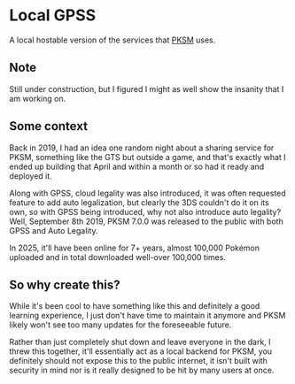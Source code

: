 # Local GPSS

A local hostable version of the services that [PKSM](https://github.com/FlagBrew/PKSM) uses.

## Note
Still under construction, but I figured I might as well show the insanity that I am working on.

## Some context

Back in 2019, I had an idea one random night about a sharing service for PKSM, something like the GTS but outside a
game, and that's
exactly what I ended up building that April and within a month or so had it ready and deployed it.

Along with GPSS, cloud legality was also introduced, it was often requested feature to add auto legalization, but
clearly the 3DS couldn't do it on its own, so with
GPSS being introduced, why not also introduce auto legality? Well, September 8th 2019, PKSM 7.0.0 was released to the
public
with both GPSS and Auto Legality.

In 2025, it'll have been online for 7+ years, almost 100,000 Pokémon uploaded and in total downloaded well-over 100,000
times.

## So why create this?

While it's been cool to have something like this and definitely a good learning experience, I just don't have time to
maintain it anymore
and PKSM likely won't see too many updates for the foreseeable future.

Rather than just completely shut down and leave everyone in the dark, I threw this together, it'll essentially act as a
local backend for PKSM,
you definitely should not expose this to the public internet, it isn't built with security in mind nor is it really
designed to be hit by many users at once.



